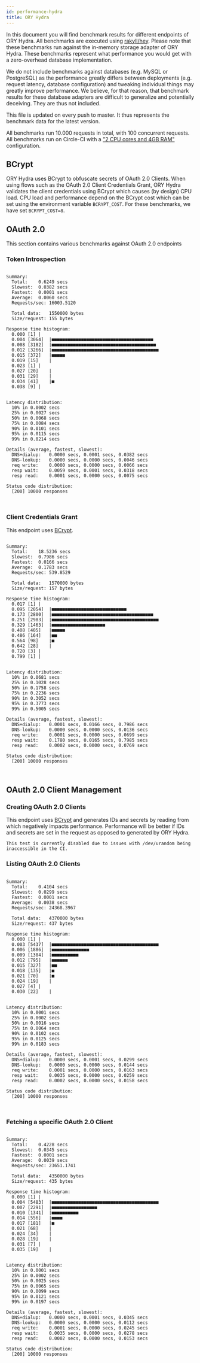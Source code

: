```yaml
---
id: performance-hydra
title: ORY Hydra
---
```


In this document you will find benchmark results for different endpoints of ORY Hydra. All benchmarks are executed
using [rakyll/hey](https://github.com/rakyll/hey). Please note that these benchmarks run against the in-memory storage
adapter of ORY Hydra. These benchmarks represent what performance you would get with a zero-overhead database implementation.

We do not include benchmarks against databases (e.g. MySQL or PostgreSQL) as the performance greatly differs between
deployments (e.g. request latency, database configuration) and tweaking individual things may greatly improve performance.
We believe, for that reason, that benchmark results for these database adapters are difficult to generalize and potentially
deceiving. They are thus not included.

This file is updated on every push to master. It thus represents the benchmark data for the latest version.

All benchmarks run 10.000 requests in total, with 100 concurrent requests. All benchmarks run on Circle-CI with a
["2 CPU cores and 4GB RAM"](https://support.circleci.com/hc/en-us/articles/360000489307-Why-do-my-tests-take-longer-to-run-on-CircleCI-than-locally-)
configuration.

## BCrypt

ORY Hydra uses BCrypt to obfuscate secrets of OAuth 2.0 Clients. When using flows such as the OAuth 2.0 Client Credentials
Grant, ORY Hydra validates the client credentials using BCrypt which causes (by design) CPU load. CPU load and performance
depend on the BCrypt cost which can be set using the environment variable `BCRYPT_COST`. For these benchmarks,
we have set `BCRYPT_COST=8`.

## OAuth 2.0

This section contains various benchmarks against OAuth 2.0 endpoints

### Token Introspection

```

Summary:
  Total:	0.6249 secs
  Slowest:	0.0382 secs
  Fastest:	0.0001 secs
  Average:	0.0060 secs
  Requests/sec:	16003.5120
  
  Total data:	1550000 bytes
  Size/request:	155 bytes

Response time histogram:
  0.000 [1]	|
  0.004 [3064]	|■■■■■■■■■■■■■■■■■■■■■■■■■■■■■■■■■■■■■■
  0.008 [3182]	|■■■■■■■■■■■■■■■■■■■■■■■■■■■■■■■■■■■■■■■
  0.012 [3266]	|■■■■■■■■■■■■■■■■■■■■■■■■■■■■■■■■■■■■■■■■
  0.015 [372]	|■■■■■
  0.019 [15]	|
  0.023 [1]	|
  0.027 [20]	|
  0.031 [29]	|
  0.034 [41]	|■
  0.038 [9]	|


Latency distribution:
  10% in 0.0002 secs
  25% in 0.0027 secs
  50% in 0.0068 secs
  75% in 0.0084 secs
  90% in 0.0101 secs
  95% in 0.0115 secs
  99% in 0.0214 secs

Details (average, fastest, slowest):
  DNS+dialup:	0.0000 secs, 0.0001 secs, 0.0382 secs
  DNS-lookup:	0.0000 secs, 0.0000 secs, 0.0046 secs
  req write:	0.0000 secs, 0.0000 secs, 0.0066 secs
  resp wait:	0.0059 secs, 0.0001 secs, 0.0318 secs
  resp read:	0.0001 secs, 0.0000 secs, 0.0075 secs

Status code distribution:
  [200]	10000 responses



```

### Client Credentials Grant

This endpoint uses [BCrypt](#bcrypt).

```

Summary:
  Total:	18.5236 secs
  Slowest:	0.7986 secs
  Fastest:	0.0166 secs
  Average:	0.1783 secs
  Requests/sec:	539.8529
  
  Total data:	1570000 bytes
  Size/request:	157 bytes

Response time histogram:
  0.017 [1]	|
  0.095 [2054]	|■■■■■■■■■■■■■■■■■■■■■■■■■■■■
  0.173 [2800]	|■■■■■■■■■■■■■■■■■■■■■■■■■■■■■■■■■■■■■■
  0.251 [2983]	|■■■■■■■■■■■■■■■■■■■■■■■■■■■■■■■■■■■■■■■■
  0.329 [1463]	|■■■■■■■■■■■■■■■■■■■■
  0.408 [405]	|■■■■■
  0.486 [164]	|■■
  0.564 [98]	|■
  0.642 [28]	|
  0.720 [3]	|
  0.799 [1]	|


Latency distribution:
  10% in 0.0681 secs
  25% in 0.1028 secs
  50% in 0.1758 secs
  75% in 0.2236 secs
  90% in 0.3052 secs
  95% in 0.3773 secs
  99% in 0.5005 secs

Details (average, fastest, slowest):
  DNS+dialup:	0.0001 secs, 0.0166 secs, 0.7986 secs
  DNS-lookup:	0.0000 secs, 0.0000 secs, 0.0136 secs
  req write:	0.0001 secs, 0.0000 secs, 0.0699 secs
  resp wait:	0.1780 secs, 0.0165 secs, 0.7985 secs
  resp read:	0.0002 secs, 0.0000 secs, 0.0769 secs

Status code distribution:
  [200]	10000 responses



```

## OAuth 2.0 Client Management

### Creating OAuth 2.0 Clients

This endpoint uses [BCrypt](#bcrypt) and generates IDs and secrets by reading from  which negatively impacts
performance. Performance will be better if IDs and secrets are set in the request as opposed to generated by ORY Hydra.

```
This test is currently disabled due to issues with /dev/urandom being inaccessible in the CI.
```

### Listing OAuth 2.0 Clients

```

Summary:
  Total:	0.4104 secs
  Slowest:	0.0299 secs
  Fastest:	0.0001 secs
  Average:	0.0038 secs
  Requests/sec:	24368.3967
  
  Total data:	4370000 bytes
  Size/request:	437 bytes

Response time histogram:
  0.000 [1]	|
  0.003 [5437]	|■■■■■■■■■■■■■■■■■■■■■■■■■■■■■■■■■■■■■■■■
  0.006 [1886]	|■■■■■■■■■■■■■■
  0.009 [1304]	|■■■■■■■■■■
  0.012 [795]	|■■■■■■
  0.015 [327]	|■■
  0.018 [135]	|■
  0.021 [70]	|■
  0.024 [19]	|
  0.027 [4]	|
  0.030 [22]	|


Latency distribution:
  10% in 0.0001 secs
  25% in 0.0002 secs
  50% in 0.0016 secs
  75% in 0.0064 secs
  90% in 0.0102 secs
  95% in 0.0125 secs
  99% in 0.0183 secs

Details (average, fastest, slowest):
  DNS+dialup:	0.0000 secs, 0.0001 secs, 0.0299 secs
  DNS-lookup:	0.0000 secs, 0.0000 secs, 0.0144 secs
  req write:	0.0001 secs, 0.0000 secs, 0.0163 secs
  resp wait:	0.0035 secs, 0.0000 secs, 0.0259 secs
  resp read:	0.0002 secs, 0.0000 secs, 0.0158 secs

Status code distribution:
  [200]	10000 responses



```

### Fetching a specific OAuth 2.0 Client

```

Summary:
  Total:	0.4228 secs
  Slowest:	0.0345 secs
  Fastest:	0.0001 secs
  Average:	0.0039 secs
  Requests/sec:	23651.1741
  
  Total data:	4350000 bytes
  Size/request:	435 bytes

Response time histogram:
  0.000 [1]	|
  0.004 [5483]	|■■■■■■■■■■■■■■■■■■■■■■■■■■■■■■■■■■■■■■■■
  0.007 [2291]	|■■■■■■■■■■■■■■■■■
  0.010 [1341]	|■■■■■■■■■■
  0.014 [556]	|■■■■
  0.017 [181]	|■
  0.021 [68]	|
  0.024 [34]	|
  0.028 [19]	|
  0.031 [7]	|
  0.035 [19]	|


Latency distribution:
  10% in 0.0001 secs
  25% in 0.0002 secs
  50% in 0.0025 secs
  75% in 0.0065 secs
  90% in 0.0099 secs
  95% in 0.0121 secs
  99% in 0.0197 secs

Details (average, fastest, slowest):
  DNS+dialup:	0.0000 secs, 0.0001 secs, 0.0345 secs
  DNS-lookup:	0.0000 secs, 0.0000 secs, 0.0112 secs
  req write:	0.0001 secs, 0.0000 secs, 0.0245 secs
  resp wait:	0.0035 secs, 0.0000 secs, 0.0278 secs
  resp read:	0.0002 secs, 0.0000 secs, 0.0153 secs

Status code distribution:
  [200]	10000 responses



```
